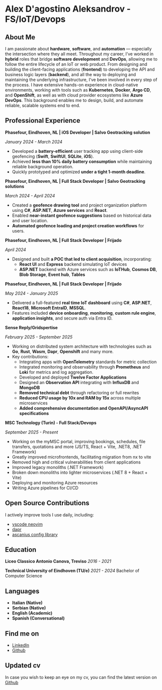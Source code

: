 # Alex D'agostino Aleksandrov - FS/IoT/Devops

## About Me
I am passionate about **hardware**, **software**, and **automation** — especially the intersection where they all meet. 
Throughout my career, I’ve worked in **hybrid** roles that bridge **software development** and **DevOps**, allowing me to follow the entire lifecycle of an IoT or web product.
From designing and building the client-facing applications (**frontend**) to developing the API and business logic layers (**backend**), and all the way to deploying and maintaining the underlying infrastructure, I’ve been involved in every step of the process.
I have extensive hands-on experience in cloud-native environments, working with tools such as **Kubernetes**, **Docker**, **Argo CD**, and **OpenShift**, as well as with cloud provider ecosystems like **Azure DevOps**. This background enables me to design, build, and automate reliable, scalable systems end to end.

## Professional Experience

**Phasefour, Eindhoven, NL | iOS Developer | Salvo Geotracking solution**

*January 2024 - March 2024*

- Developed a **battery-efficient** user tracking app using client-side geofencing (**Swift**, **SwiftUI**, **SQLite**, **iOS**).
- Achieved **less than 10% daily battery consumption** while maintaining reliable background operation.
- Quickly prototyped and optimized **under a tight 1-month deadline**.

**Phasefour, Eindhoven, NL | Full Stack Developer | Salvo Geotracking solutions**

*March 2024 - April 2024*

- Created a **geofence drawing tool** and project organization platform using **C#**, **ASP.NET**, **Azure services** and **React**.
- Enabled **near-instant geofence suggestions** based on historical data and user location.
- **Automated geofence loading and project creation workflows** for users.

**Phasefour, Eindhoven, NL | Full Stack Developer  | Frijado**

*April 2024*

- Designed and built **a POC that led to client acquisition**, incorporating:
  - **React UI** and **Express** backend simulating IoT devices
  - **ASP.NET** backend with Azure services such as **IoTHub**, **Cosmos DB**, **Blob Storage**, **Event hub**, **Tables**


**Phasefour, Eindhoven, NL | Full Stack Developer | Frijado**

*May 2024 - January 2025*

- Delivered a full-featured **real time IoT dashboard** using **C#**, **ASP.NET**, **React18**, **Microsoft EntraID**, **MSSQL**.
- Features included **device onboarding**, **monitoring**, **custom rule engine**, **application insights**, and secure auth via Entra ID.

**Sense Reply/Gridspertise**

*February 2025 - September 2025*

- Working on distributed system architecture with technologies such as **Go**, **Rust**, **Wasm**, **Dapr**, **Openshift** and many more.
- Key contributions:
  - Integrating apps with **OpenTelemetry** standards for metric collection
  - Integrated monitoring and observability through **Prometheus** and **Loki** for metrics and log aggregation.
  - Developed and deployed **Twelve Factor Applications**
  - Designed an **Observation API** integrating with **InfluxDB** and **MongoDB**
  - **Removed technical debt** through refactoring or full rewrites
  - **Reduced CPU usage by 10x and RAM by 15x** across multiple microservices
  - **Added comprehensive documentation and OpenAPI/AsyncAPI specifications**

**MSC Technology (Turin) - Full Stack/Devops**

*September 2025 - Present*
- Working on the myMSC portal, improving bookings, schedules, file transfers, quotations and more (JS/TS, React + Vite, .NET8, .NET Framework)
- Greatly improved microfrontends, facilitating migration from nx to vite
- Removed high and critical vulnerabilities from client applications
- Improved legacy monoliths (.NET Framework)
- Broken down monoliths into lighter microservices (.NET 8 + React + Vite)
- Deploying and monitoring Azure resources
- Writing Azure pipelines for CI/CD

## Open Source Contributions
I actively improve tools I use daily, including:

- [vscode neovim](https://github.com/vscode-neovim/vscode-neovim)
- [dapr](https://github.com/dapr)
- [ascanius config library](https://github.com/adrenaissance/ascanius)

## Education
**Liceo Classico Antonio Canova, Treviso**
*2016 - 2021*

**Technical University of Eindhoven (TU/e)**
*2021 - 2024*
Bachelor of Computer Science

## Languages

- **Italian (Native)**
- **Serbian (Native)**
- **English (Academic)**
- **Spanish (Conversational)**

## Find me on
- [LinkedIn](https://www.linkedin.com/in/alex-d-ago-02a8a6342/)
- [Github](https://github.com/adrenaissance)

## Updated cv
In case you wish to keep an eye on my cv, you can find the latest version on [Github](https://github.com/adrenaissance/cv)
